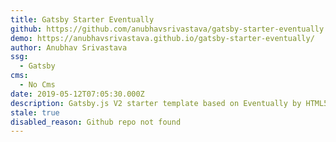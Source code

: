 ```yaml
---
title: Gatsby Starter Eventually
github: https://github.com/anubhavsrivastava/gatsby-starter-eventually
demo: https://anubhavsrivastava.github.io/gatsby-starter-eventually/
author: Anubhav Srivastava
ssg:
  - Gatsby
cms:
  - No Cms
date: 2019-05-12T07:05:30.000Z
description: Gatsby.js V2 starter template based on Eventually by HTML5 UP
stale: true
disabled_reason: Github repo not found
---
```


